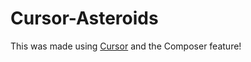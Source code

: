 # Cursor-Asteroids

This was made using [Cursor](https://www.cursor.com/) and the Composer feature!

